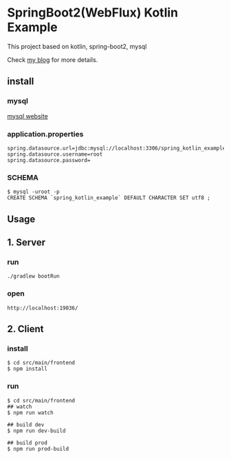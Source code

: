 # SpringBoot2(WebFlux) Kotlin Example
This project based on kotlin, spring-boot2, mysql 

Check [my blog](https://baehoyeon.github.io/) for more details.

## install
### mysql
[mysql website](https://dev.mysql.com/downloads/mysql/)
### application.properties
```
spring.datasource.url=jdbc:mysql://localhost:3306/spring_kotlin_example
spring.datasource.username=root
spring.datasource.password=
```

### SCHEMA
```
$ mysql -uroot -p
CREATE SCHEMA `spring_kotlin_example` DEFAULT CHARACTER SET utf8 ;

```

## Usage
## 1. Server
### run
```
./gradlew bootRun
```

### open
```
http://localhost:19036/
```

## 2. Client
### install
```
$ cd src/main/frontend
$ npm install
```
### run
```
$ cd src/main/frontend
## watch
$ npm run watch

## build dev
$ npm run dev-build

## build prod
$ npm run prod-build
```